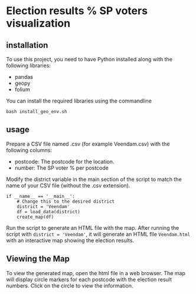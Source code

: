 # Election results % SP voters visualization

## installation
To use this project, you need to have Python installed along with the following libraries:

- pandas
- geopy
- folium
  
You can install the required libraries using the commandline
```{bash}
bash install_geo_env.sh
```

## usage
Prepare a CSV file named <district>.csv (for example Veendam.csv) with the following columns:

- postcode: The postcode for the location.
- number: The SP voter % per postcode

Modify the district variable in the main section of the script to match the name of your CSV file (without the .csv extension).
```{python}
if __name__ == '__main__':
    # Change this to the desired district
    district = 'Veendam'
    df = load_data(district)
    create_map(df)
```

Run the script to generate an HTML file with the map. 
After running the script with `district = 'Veendam'`, it will generate an HTML file `Veendam.html` with an interactive map showing the election results.

## Viewing the Map
To view the generated map, open the html file in a web browser. 
The map will display circle markers for each postcode with the election result numbers. Click on the circle to view the information.





